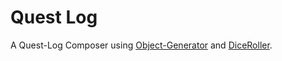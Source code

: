 # Quest Log

A Quest-Log Composer using [Object-Generator](https://github.com/gsizer/Object-Generator) and [DiceRoller](https://github.com/gsizer/DiceRoller).
